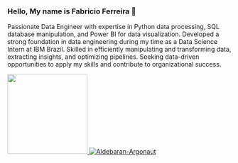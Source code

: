 ### Hello, My name is Fabricio Ferreira 👋

Passionate Data Engineer with expertise in Python data processing, SQL database manipulation, and Power BI for data visualization. Developed a strong foundation in data engineering during my time as a Data Science Intern at IBM Brazil. Skilled in efficiently manipulating and transforming data, extracting insights, and optimizing pipelines. Seeking data-driven opportunities to apply my skills and contribute to organizational success.

<div>
  <a href="https://github.com/Aldebaran-Argonaut">
  <img height="180em" src="https://github-readme-stats.vercel.app/api/top-langs/?username=Aldebaran-Argonaut&layout=compact&langs_count=7&theme=dark"/>
  <img src="https://komarev.com/ghpvc/?username=Aldebaran-Argonaut3&color=green" alt="Aldebaran-Argonaut" />

